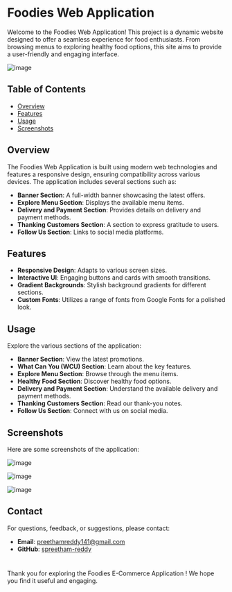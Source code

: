 # Foodies Web Application

Welcome to the Foodies Web Application! This project is a dynamic website designed to offer a seamless experience for food enthusiasts. From browsing menus to exploring healthy food options, this site aims to provide a user-friendly and engaging interface.

![image](https://github.com/user-attachments/assets/9606b9a0-ba46-4f90-a81f-9752d95fdd0c)

## Table of Contents

- [Overview](#overview)
- [Features](#features)
- [Usage](#usage)
- [Screenshots](#screenshots)

## Overview

The Foodies Web Application is built using modern web technologies and features a responsive design, ensuring compatibility across various devices. The application includes several sections such as:

- **Banner Section**: A full-width banner showcasing the latest offers.
- **Explore Menu Section**: Displays the available menu items.
- **Delivery and Payment Section**: Provides details on delivery and payment methods.
- **Thanking Customers Section**: A section to express gratitude to users.
- **Follow Us Section**: Links to social media platforms.

## Features

- **Responsive Design**: Adapts to various screen sizes.
- **Interactive UI**: Engaging buttons and cards with smooth transitions.
- **Gradient Backgrounds**: Stylish background gradients for different sections.
- **Custom Fonts**: Utilizes a range of fonts from Google Fonts for a polished look.

## Usage

Explore the various sections of the application:

- **Banner Section**: View the latest promotions.
- **What Can You (WCU) Section**: Learn about the key features.
- **Explore Menu Section**: Browse through the menu items.
- **Healthy Food Section**: Discover healthy food options.
- **Delivery and Payment Section**: Understand the available delivery and payment methods.
- **Thanking Customers Section**: Read our thank-you notes.
- **Follow Us Section**: Connect with us on social media.

## Screenshots

Here are some screenshots of the application:

![image](https://github.com/user-attachments/assets/296e23a5-b372-4d8a-8420-5e8a30ae0ae8)

![image](https://github.com/user-attachments/assets/7d515df4-57d1-4c13-a047-1b9da8e4fc0a)

![image](https://github.com/user-attachments/assets/3aca29f3-69b1-47eb-afca-6bee0d436650)

## Contact

For questions, feedback, or suggestions, please contact:

- **Email**: preethamreddy141@gmail.com
- **GitHub**: [spreetham-reddy](https://github.com/spreetham-reddy)

#

Thank you for exploring the Foodies E-Commerce Application ! We hope you find it useful and engaging.
